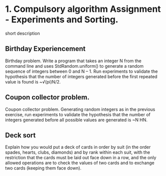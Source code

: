 # 1. Compulsory algorithm Assignment - Experiments and Sorting.
short description

## Birthday Experiencement
Birthday problem. Write a program that takes an integer N from the command
line and uses StdRandom.uniform() to generate a random sequence of integers between
0 and N – 1. Run experiments to validate the hypothesis that the number of
integers generated before the first repeated value is found is ~√(pi)N/2.

## Coupon collector problem.
Coupon collector problem. Generating random integers as in the previous exercise,
run experiments to validate the hypothesis that the number of integers generated
before all possible values are generated is ~N HN.

## Deck sort
Explain how you would put a deck of cards in order by suit (in the
order spades, hearts, clubs, diamonds) and by rank within each suit, with the restriction
that the cards must be laid out face down in a row, and the only allowed operations are
to check the values of two cards and to exchange two cards (keeping them face down).
